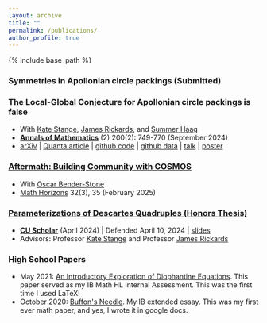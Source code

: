 ```yaml
---
layout: archive
title: ""
permalink: /publications/
author_profile: true
---
```


{% include base_path %}
### Symmetries in Apollonian circle packings (Submitted) 


### The Local-Global Conjecture for Apollonian circle packings is false 
 * With <a href="https://math.katestange.net">Kate Stange</a>, <a href="https://math.colorado.edu/~jari2770">James Rickards</a>, and <a href="https://math.colorado.edu/~suha3163/#">Summer Haag</a>
 * <a href="https://doi.org/10.4007/annals.2024.200.2.6">**Annals of Mathematics**</a> (2) 200(2): 749-770 (September 2024)
 * <a href="https://arxiv.org/abs/2307.02749">arXiv</a> &#124; <a href="https://www.quantamagazine.org/two-students-unravel-a-widely-believed-math-conjecture-20230810/">Quanta article</a> &#124; <a href="https://github.com/JamesRickards-Canada/Apollonian">github code</a> &#124; <a href="https://github.com/JamesRickards-Canada/Apollonian-Missing-Curvatures">github data</a> &#124; [talk](/files/Presentation__Apollonian_Circle_Packing___the_Local_Global_Conjecture.pdf) &#124; [poster](/files/Poster.pdf)


### [Aftermath: Building Community with COSMOS](/files/AftermathBuildingCommunitywithCOSMOS.pdf) 
  * With <a href="https://oscarbenderstone0.wordpress.com/">Oscar Bender-Stone</a>
  * <a href="https://www.tandfonline.com/doi/full/10.1080/10724117.2024.2421733">Math Horizons</a> 32(3), 35 (February 2025)


### [Parameterizations of Descartes Quadruples (Honors Thesis)](/files/HonorsThesis.pdf)
 * <a href="https://scholar.colorado.edu/concern/undergraduate_honors_theses/1r66j2803">**CU Scholar**</a> (April 2024) &#124; Defended April 10, 2024 &#124; [slides](/files/HonorsThesisSlides.pdf)
 * Advisors: Professor <a href="https://math.katestange.net">Kate Stange</a> and Professor <a href="https://math.colorado.edu/~jari2770">James Rickards</a>


### High School Papers 
 * May 2021: [An Introductory Exploration of Diophantine Equations](/files/IntroductoryExplorationDiophantineEquations.pdf). This paper served as my IB Math HL Internal Assessment. This was the first time I used LaTeX!
 * October 2020: [Buffon's Needle](/files/Buffon'sNeedleGoogleDoc.pdf). My IB extended essay. This was my first ever math paper, and yes, I wrote it in google docs.
